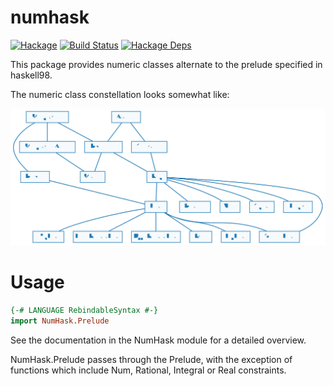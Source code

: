 numhask
===

[![Hackage](https://img.shields.io/hackage/v/numhask.svg)](https://hackage.haskell.org/package/numhask)
[![Build Status](https://github.com/tonyday567/numhask/workflows/haskell-ci/badge.svg)](https://github.com/tonyday567/numhask/actions?query=workflow%3Ahaskell-ci) [![Hackage Deps](https://img.shields.io/hackage-deps/v/numhask.svg)](http://packdeps.haskellers.com/reverse/numhask)

This package provides numeric classes alternate to the prelude specified in haskell98.

The numeric class constellation looks somewhat like:

![nh](other/nh.svg)

Usage
===

``` haskell
{-# LANGUAGE RebindableSyntax #-}
import NumHask.Prelude
```
See the documentation in the NumHask module for a detailed overview.

NumHask.Prelude passes through the Prelude, with the exception of functions which include Num, Rational, Integral or Real constraints.

